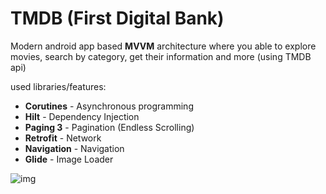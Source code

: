 # TMDB (First Digital Bank)

Modern android app based <b>MVVM</b> architecture where you able to explore movies, search by category, get their information and more (using TMDB api) 

used libraries/features:
* <b>Corutines</b> - Asynchronous programming
* <b>Hilt</b> - Dependency Injection
* <b>Paging 3</b> - Pagination (Endless Scrolling) 
* <b>Retrofit</b> - Network
* <b>Navigation</b> - Navigation
* <b>Glide</b> - Image Loader

![img](demo.gif)
